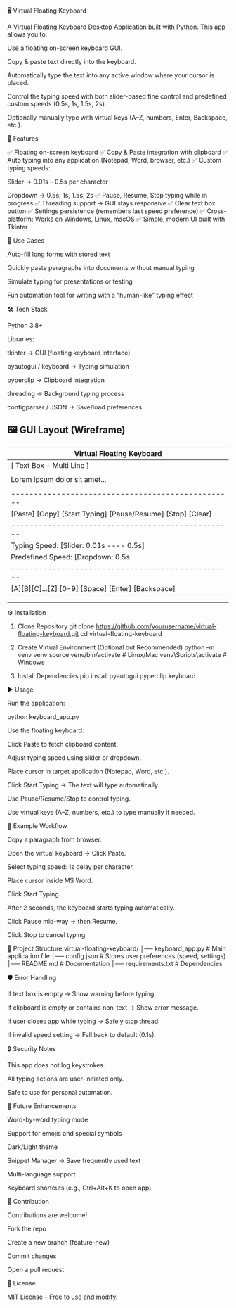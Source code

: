 🖥️ Virtual Floating Keyboard

A Virtual Floating Keyboard Desktop Application built with Python.
This app allows you to:

Use a floating on-screen keyboard GUI.

Copy & paste text directly into the keyboard.

Automatically type the text into any active window where your cursor is placed.

Control the typing speed with both slider-based fine control and predefined custom speeds (0.5s, 1s, 1.5s, 2s).

Optionally manually type with virtual keys (A–Z, numbers, Enter, Backspace, etc.).

🚀 Features

✅ Floating on-screen keyboard
✅ Copy & Paste integration with clipboard
✅ Auto typing into any application (Notepad, Word, browser, etc.)
✅ Custom typing speeds:

Slider → 0.01s – 0.5s per character

Dropdown → 0.5s, 1s, 1.5s, 2s
✅ Pause, Resume, Stop typing while in progress
✅ Threading support → GUI stays responsive
✅ Clear text box button
✅ Settings persistence (remembers last speed preference)
✅ Cross-platform: Works on Windows, Linux, macOS
✅ Simple, modern UI built with Tkinter

📌 Use Cases

Auto-fill long forms with stored text

Quickly paste paragraphs into documents without manual typing

Simulate typing for presentations or testing

Fun automation tool for writing with a “human-like” typing effect

🛠️ Tech Stack

Python 3.8+

Libraries:

tkinter → GUI (floating keyboard interface)

pyautogui / keyboard → Typing simulation

pyperclip → Clipboard integration

threading → Background typing process

configparser / JSON → Save/load preferences

🖼️ GUI Layout (Wireframe)
 --------------------------------------------------
| Virtual Floating Keyboard                       |
|-------------------------------------------------|
| [ Text Box - Multi Line ]                       |
|                                                 |
| Lorem ipsum dolor sit amet...                   |
|                                                 |
|-------------------------------------------------|
| [Paste] [Copy] [Start Typing] [Pause/Resume] [Stop] [Clear] |
|-------------------------------------------------|
| Typing Speed: [Slider: 0.01s ---- 0.5s]         |
| Predefined Speed: [Dropdown: 0.5s | 1s | 1.5s | 2s] |
|-------------------------------------------------|
| [A][B][C]...[Z] [0-9] [Space] [Enter] [Backspace] |
 --------------------------------------------------

⚙️ Installation
1. Clone Repository
git clone https://github.com/yourusername/virtual-floating-keyboard.git
cd virtual-floating-keyboard

2. Create Virtual Environment (Optional but Recommended)
python -m venv venv
source venv/bin/activate   # Linux/Mac
venv\Scripts\activate      # Windows

3. Install Dependencies
pip install pyautogui pyperclip keyboard

▶️ Usage

Run the application:

python keyboard_app.py


Use the floating keyboard:

Click Paste to fetch clipboard content.

Adjust typing speed using slider or dropdown.

Place cursor in target application (Notepad, Word, etc.).

Click Start Typing → The text will type automatically.

Use Pause/Resume/Stop to control typing.

Use virtual keys (A–Z, numbers, etc.) to type manually if needed.

🎯 Example Workflow

Copy a paragraph from browser.

Open the virtual keyboard → Click Paste.

Select typing speed: 1s delay per character.

Place cursor inside MS Word.

Click Start Typing.

After 2 seconds, the keyboard starts typing automatically.

Click Pause mid-way → then Resume.

Click Stop to cancel typing.

🧩 Project Structure
virtual-floating-keyboard/
│── keyboard_app.py       # Main application file
│── config.json           # Stores user preferences (speed, settings)
│── README.md             # Documentation
│── requirements.txt      # Dependencies

🛡️ Error Handling

If text box is empty → Show warning before typing.

If clipboard is empty or contains non-text → Show error message.

If user closes app while typing → Safely stop thread.

If invalid speed setting → Fall back to default (0.1s).

🔒 Security Notes

This app does not log keystrokes.

All typing actions are user-initiated only.

Safe to use for personal automation.

🔮 Future Enhancements

Word-by-word typing mode

Support for emojis and special symbols

Dark/Light theme

Snippet Manager → Save frequently used text

Multi-language support

Keyboard shortcuts (e.g., Ctrl+Alt+K to open app)

🤝 Contribution

Contributions are welcome!

Fork the repo

Create a new branch (feature-new)

Commit changes

Open a pull request

📜 License

MIT License – Free to use and modify.

